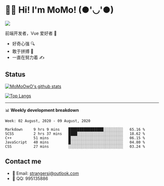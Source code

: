 # 👨‍🎓 Hi! I'm MoMo! (●'◡'●)

[![](https://img.shields.io/badge/-@MoMoOwO-%23181717?style=flat-square&logo=github)](https://github.com/MoMoOwO)

前端开发者，Vue 爱好者 💖
- 好奇心强 🔍
- 敢于拼搏 💪
- 一直在努力着 ✍

## Status

[![MoMoOwO's github stats](https://github-readme-stats.vercel.app/api?username=MoMoOwO&show_icons=true&theme=tokyonight)](https://github.com/MoMoOwO)

[![Top Langs](https://github-readme-stats.vercel.app/api/top-langs/?username=MoMoOwO&layout=compact&theme=tokyonight)](https://github.com/MoMoOwO)

---

📊 **Weekly development breakdown**

<!--START_SECTION:waka-->
```text
Week: 02 August, 2020 - 09 August, 2020

Markdown     9 hrs 9 mins    ████████████████░░░░░░░░░   65.16 % 
SCSS         2 hrs 37 mins   ████░░░░░░░░░░░░░░░░░░░░░   18.62 % 
C++          51 mins         █░░░░░░░░░░░░░░░░░░░░░░░░   06.15 % 
JavaScript   40 mins         █░░░░░░░░░░░░░░░░░░░░░░░░   04.80 % 
CSS          27 mins         ░░░░░░░░░░░░░░░░░░░░░░░░░   03.24 %
```
<!--END_SECTION:waka-->

## Contact me

- 📧 Email: strangersj@outlook.com
- 🐧 QQ: 995135886
